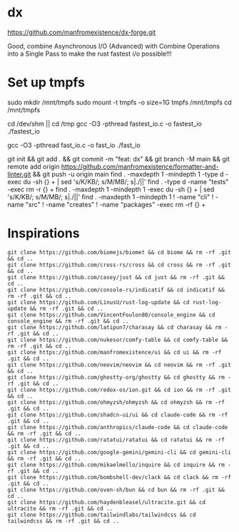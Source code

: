 # dx
https://github.com/manfromexistence/dx-forge.git

Good, combine Asynchronous I/O (Advanced) with Combine Operations into a Single Pass to make the rust fastest i/o possible!!!

# Set up tmpfs
sudo mkdir /mnt/tmpfs
sudo mount -t tmpfs -o size=1G tmpfs /mnt/tmpfs
cd /mnt/tmpfs


cd /dev/shm || cd /tmp
gcc -O3 -pthread fastest_io.c -o fastest_io
./fastest_io

gcc -O3 -pthread fast_io.c -o fast_io
./fast_io

git init && git add . && git commit -m "feat: dx" && git branch -M main && git remote add origin https://github.com/manfromexistence/formatter-and-linter.git && git push -u origin main
find . -maxdepth 1 -mindepth 1 -type d -exec du -sh {} + | sed 's/K/KB/; s/M/MB/; s|\./||'
find . -type d -name "tests" -exec rm -r {} +
find . -maxdepth 1 -mindepth 1 -exec du -sh {} + | sed 's/K/KB/; s/M/MB/; s|\./||'
find . -maxdepth 1 -mindepth 1 ! -name "cli" ! -name "src" ! -name "creates" ! -name "packages" -exec rm -rf {} +

# Inspirations
```
git clone https://github.com/biomejs/biomet && cd biome && rm -rf .git && cd ..
git clone https://github.com/cross-rs/cross && cd cross && rm -rf .git && cd ..
git clone https://github.com/casey/just && cd just && rm -rf .git && cd ..
git clone https://github.com/console-rs/indicatif && cd indicatif && rm -rf .git && cd ..
git clone https://github.com/LinusU/rust-log-update && cd rust-log-update && rm -rf .git && cd ..
git clone https://github.com/VincentFoulon80/console_engine && cd console_engine && rm -rf .git && cd ..
git clone https://github.com/latipun7/charasay && cd charasay && rm -rf .git && cd ..
git clone https://github.com/nukesor/comfy-table && cd comfy-table && rm -rf .git && cd ..
git clone https://github.com/manfromexistence/ui && cd ui && rm -rf .git && cd ..
git clone https://github.com/neovim/neovim && cd neovim && rm -rf .git && cd ..
git clone https://github.com/ghostty-org/ghostty && cd ghostty && rm -rf .git && cd ..
git clone https://github.com/redox-os/ion.git && cd ion && rm -rf .git && cd ..
git clone https://github.com/ohmyzsh/ohmyzsh && cd ohmyzsh && rm -rf .git && cd ..
git clone https://github.com/shadcn-ui/ui && cd claude-code && rm -rf .git && cd ..
git clone https://github.com/anthropics/claude-code && cd claude-code && rm -rf .git && cd ..
git clone https://github.com/ratatui/ratatui && cd ratatui && rm -rf .git && cd ..
git clone https://github.com/google-gemini/gemini-cli && cd gemini-cli && rm -rf .git && cd ..
git clone https://github.com/mikaelmello/inquire && cd inquire && rm -rf .git && cd ..
git clone https://github.com/bombshell-dev/clack && cd clack && rm -rf .git && cd ..
git clone https://github.com/oven-sh/bun && cd bun && rm -rf .git && cd ..
git clone https://github.com/haydenbleasel/ultracite.git && cd ultracite && rm -rf .git && cd ..
git clone https://github.com/tailwindlabs/tailwindcss && cd tailwindcss && rm -rf .git && cd ..
```

<!-- use syntect::easy::HighlightLines;
use syntect::parsing::SyntaxSet;
use syntect::highlighting::{ThemeSet, Style};
use syntect::util::{as_24_bit_terminal_escaped, LinesWithEndings};

fn main() {
    let ps = SyntaxSet::load_defaults_nonewlines();
    let ts = ThemeSet::load_defaults();

    let syntax = ps.find_syntax_by_extension("rs")
        .expect("Could not find Rust syntax. Check syntect features in Cargo.toml.");

    // Safely get the theme, or use a reliable fallback if it's not found.
    let theme = ts.themes.get("Monokai (Dark)")
        .unwrap_or_else(|| &ts.themes["base16-ocean.dark"]);

    let code = r#"
fn main() {
    println!("Hello, from syntect!");
}
"#;

    println!("--- Start of Highlighted Code ---");
    let mut h = HighlightLines::new(syntax, theme);
    for line in LinesWithEndings::from(code) {
        let ranges: Vec<(Style, &str)> = h.highlight_line(line, &ps).unwrap();
        let escaped = as_24_bit_terminal_escaped(&ranges[..], true);
        print!("{}", escaped);
    }
    println!("--- End of Highlighted Code ---");
} -->

<!-- 
use lolcrab::Lolcrab;
use std::io;

const TEXT: &str = "\
•••••••••••••••••••••••••••••••••••••••••••
••442463299144744830108724702438783348716••
••665891426009540978622724448305819269356••
••078289454141226451790882961903610719673••
••56505384476•••••••••••••••••39761609699••
••47928752907•• { lolcrab } ••33810561851••
••51609982385•••••••••••••••••43459368213••
••980457234663167653959566555465520046709••
••677103598707232478714861999441705454744••
••012721882924436718718457599087686681354••
•••••••••••••••••••••••••••••••••••••••••••
";

fn main() -> Result<(), Box<dyn std::error::Error>> {
    let stdout = io::stdout();
    let mut stdout = stdout.lock();

    // Initialize Lolcrab using default gradient and default noise
    let mut lol = Lolcrab::new(None, None);

    lol.colorize_str(TEXT, &mut stdout)?;

    lol.set_invert(true);
    lol.randomize_position();
    lol.colorize_str(TEXT, &mut stdout)?;

    lol.set_invert(false);
    lol.reset_position();
    lol.colorize_str(TEXT, &mut stdout)?;

    Ok(())
} -->

<!-- 
use figlet_rs::FIGfont;
use lolcrab::Lolcrab;
use std::io::{self, Write};

fn main() {
    // 1. Create the big text with figlet
    let font = FIGfont::standard().unwrap();
    let figlet_text = font.convert("dx").unwrap();
    let figlet_string = figlet_text.to_string();

    // 2. Initialize Lolcrab
    let mut lol = Lolcrab::new(None, None);

    // 3. Get a handle to the terminal output
    let stdout = io::stdout();
    let mut handle = stdout.lock();

    // 4. Clear the screen to ensure a clean display
    write!(handle, "\x1B[2J\x1B[1;1H").unwrap();

    // 5. Colorize the text and print it to the terminal just once
    lol.colorize_str(&figlet_string, &mut handle).unwrap();
} 
-->


<!-- 
use dx::Text;

fn main() {
    let name = Text::new("What command you want to run?").prompt();

    match name {
        Ok(name) => println!("Command [{name}] is still in developement - it is coming soon..."),
        Err(_) => println!("An error happened when running this command, try again later."),
    }
}

mod chronicle;
mod generator;
mod observer;

#[tokio::main]
async fn main() -> anyhow::Result<()> {
    println!("DX: Initializing...");

    let chronicle_repo = match chronicle::initialize() {
        Ok(repo) => repo,
        Err(e) => {
            eprintln!("DX Error: Failed to initialize the Chronicle: {}", e);
            return Err(e);
        }
    };

    if let Err(e) = observer::start(chronicle_repo.clone()).await {
        eprintln!("DX Error: The observer failed with an error: {}", e);
    }

    println!("DX: Shutting down.");
    Ok(())
} 
-->
